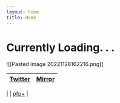 ```yaml
---
layout: home
title: Home
---
```

# Currently Loading. . .

![[Pasted image 20221128162216.png]]

| [Twitter](https://twitter.com/xiaopilled)           | [Mirror](https://mirror.xyz/deng2.eth) |
| --------------------------------------------------- | -------------------------------------- |
| 
 | [pfp+](pfp-pl.us)                      |